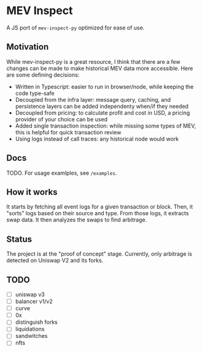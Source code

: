 # MEV Inspect

A JS port of `mev-inspect-py` optimized for ease of use.

## Motivation

While mev-inspect-py is a great resource, I think that there are a few changes can be made to make historical MEV data more accessible. Here are some defining decisions:

* Written in Typescript: easier to run in browser/node, while keeping the code type-safe
* Decoupled from the infra layer: message query, caching, and persistence layers can be added independenty when/if they needed
* Decoupled from pricing: to calculate profit and cost in USD, a pricing provider of your choice can be used
* Added single transaction inspection: while missing some types of MEV, this is helpful for quick transaction review
* Using logs instead of call traces: any historical node would work

## Docs

TODO. For usage examlples, see `/examples`.

## How it works

It starts by fetching all event logs for a given transaction or block. Then, it "sorts" logs based on their source and type. From those logs, it extracts swap data. It then analyzes the swaps to find arbitrage.

## Status

The project is at the "proof of concept" stage. Currently, only arbitrage is detected on Uniswap V2 and its forks.

## TODO

- [ ] uniswap v3
- [ ] balancer v1/v2
- [ ] curve
- [ ] 0x
- [ ] distinguish forks
- [ ] liquidations
- [ ] sandwitches
- [ ] nfts
